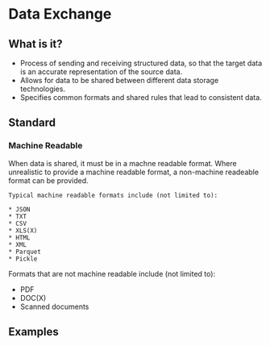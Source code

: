 # Data Exchange

## What is it?

* Process of sending and receiving structured data, so that the target data is an accurate representation of the source data.
* Allows for data to be shared between different data storage technologies.
* Specifies common formats and shared rules that lead to consistent data.

## Standard

### Machine Readable

When data is shared, it must be in a machne readable format.  Where unrealistic to provide a machine readable format, a non-machine readeable format can be provided.

```
Typical machine readable formats include (not limited to):

* JSON
* TXT
* CSV
* XLS(X)
* HTML
* XML
* Parquet
* Pickle
```

Formats that are not machine readable include (not limited to):

* PDF
* DOC(X)
* Scanned documents

## Examples



